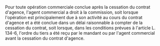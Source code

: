   
Pour toute opération commerciale conclue après la cessation du contrat d'agence, l'agent commercial a droit à la commission, soit lorsque l'opération est principalement due à son activité au cours du contrat d'agence et a été conclue dans un délai raisonnable à compter de la cessation du contrat, soit lorsque, dans les conditions prévues à l'article L. 134-6, l'ordre du tiers a été reçu par le mandant ou par l'agent commercial avant la cessation du contrat d'agence.  

  
